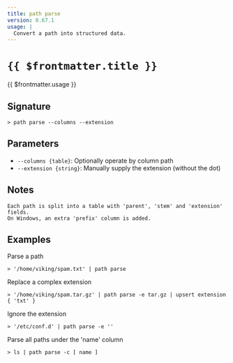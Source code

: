 ```yaml
---
title: path parse
version: 0.67.1
usage: |
  Convert a path into structured data.
---
```


# <code>{{ $frontmatter.title }}</code>

<div style='white-space: pre-wrap;'>{{ $frontmatter.usage }}</div>

## Signature

```> path parse --columns --extension```

## Parameters

 -  `--columns {table}`: Optionally operate by column path
 -  `--extension {string}`: Manually supply the extension (without the dot)

## Notes
```text
Each path is split into a table with 'parent', 'stem' and 'extension' fields.
On Windows, an extra 'prefix' column is added.
```
## Examples

Parse a path
```shell
> '/home/viking/spam.txt' | path parse
```

Replace a complex extension
```shell
> '/home/viking/spam.tar.gz' | path parse -e tar.gz | upsert extension { 'txt' }
```

Ignore the extension
```shell
> '/etc/conf.d' | path parse -e ''
```

Parse all paths under the 'name' column
```shell
> ls | path parse -c [ name ]
```
